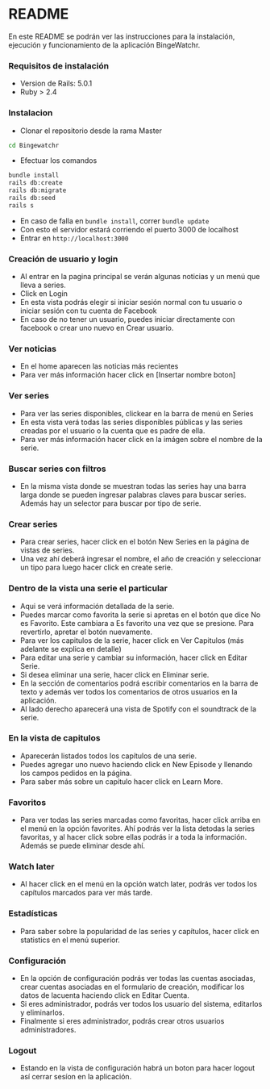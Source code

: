 # README #
 
En este README se podrán ver las instrucciones para la instalación, ejecución y funcionamiento de la aplicación BingeWatchr.
 
### Requisitos de instalación ###
 
* Version de Rails: 5.0.1
* Ruby > 2.4
 
### Instalacion ###
* Clonar el repositorio desde la rama Master
```bash
cd Bingewatchr
```
* Efectuar los comandos 
 
```bash
bundle install
rails db:create
rails db:migrate
rails db:seed
rails s
```
* En caso de falla en ```bundle install```, correr ```bundle update```
* Con esto el servidor estará corriendo el puerto 3000 de localhost
* Entrar en ```http://localhost:3000```
 
### Creación de usuario y login ###
 
* Al entrar en la pagina principal se verán algunas noticias y un menú que lleva a series.
* Click en Login
* En esta vista podrás elegir si iniciar sesión normal con tu usuario o iniciar sesión con tu cuenta de Facebook
* En caso de no tener un usuario, puedes iniciar directamente con facebook o crear uno nuevo en Crear usuario.
 
### Ver noticias ###
 
* En el home aparecen las noticias más recientes
* Para ver más información hacer click en [Insertar nombre boton]
 
 
### Ver series ###
* Para ver las series disponibles, clickear en la barra de menú en Series
* En esta vista verá todas las series disponibles públicas y las series creadas por el usuario o la cuenta que es padre de ella.
* Para ver más información hacer click en la imágen sobre el nombre de la serie.
 
### Buscar series con filtros ###
* En la misma vista donde se muestran todas las series hay una barra larga donde se pueden ingresar palabras claves para buscar series. Además hay un selector para buscar por tipo de serie.
 
### Crear series ###
* Para crear series, hacer click en el botón New Series en la página de vistas de series.
* Una vez ahí deberá ingresar el nombre, el año de creación y seleccionar un tipo para luego hacer click en create serie.
 
### Dentro de la vista una serie el particular ###
* Aqui se verá información detallada de la serie.
* Puedes marcar como favorita la serie si apretas en el botón que dice No es Favorito.
Este cambiara a Es favorito una vez que se presione. Para revertirlo, apretar el botón nuevamente.
* Para ver los capitulos de la serie, hacer click en Ver Capitulos (más adelante se explica en detalle)
* Para editar una serie y cambiar su información, hacer click en Editar Serie.
* Si desea eliminar una serie, hacer click en Eliminar serie.
* En la sección de comentarios podrá escribir comentarios en la barra de texto y además ver todos los comentarios de otros usuarios en la aplicación.
* Al lado derecho aparecerá una vista de Spotify con el soundtrack de la serie.
 
### En la vista de capitulos ###
* Aparecerán listados todos los capítulos de una serie.
* Puedes agregar uno nuevo haciendo click en New Episode y llenando los campos pedidos en la página.
* Para saber más sobre un capítulo hacer click en Learn More.
 
### Favoritos ###
*  Para ver todas las series marcadas como favoritas, hacer click arriba en el menú en la opción favorites.  Ahí podrás ver la lista detodas la series favoritas, y al hacer click sobre ellas podrás ir a toda la información. Además se puede eliminar desde ahí.
 
### Watch later ###
* Al hacer click en el menú en la opción watch later, podrás ver todos los capítulos marcados para ver más tarde.
 
### Estadísticas ###
*  Para saber sobre la popularidad de las series y capítulos, hacer click en statistics en el menú superior.
 
### Configuración ###
* En la opción de configuración podrás ver todas las cuentas asociadas, crear cuentas asociadas en el formulario de creación, modificar los datos de lacuenta haciendo click en Editar Cuenta.
* Si eres administrador, podrás ver todos los usuario del sistema, editarlos y eliminarlos.
* Finalmente si eres administrador, podrás crear otros usuarios administradores.
 
### Logout ###
* Estando en la vista de configuración habrá un boton para hacer logout así cerrar sesíon en la aplicación.
